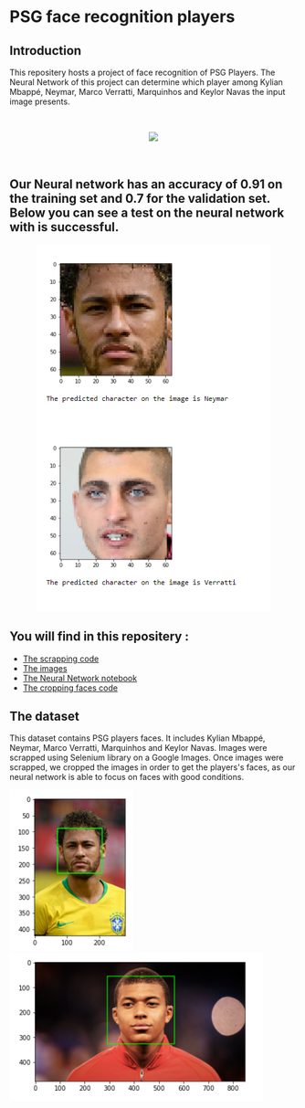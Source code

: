 # PSG face recognition players

## Introduction 

This repositery hosts a project of face recognition of PSG Players. The Neural Network of this project can determine which player among Kylian Mbappé, Neymar, Marco Verratti, Marquinhos and Keylor Navas the input image presents. 

<br> 
<p align="center">
  <img src="https://www.plspronos.fr/wp-content/uploads/2020/08/logo-psg.png" /> 
</p>

<br>

## **Our Neural network has an accuracy of 0.91 on the training set and 0.7 for the validation set.** Below you can see a test on the neural network with is successful. 
<p align="center">
  <img src="https://github.com/thomastrg/PSG_face_recognition_players_AI/blob/main/readme/output.PNG" />
  
  
</p>


## You will find in this repositery : 
* [The scrapping code](https://github.com/thomastrg/PSG_face_recognition_players_AI/tree/main/Scrapping)
* [The images](https://github.com/thomastrg/PSG_face_recognition_players_AI/tree/main/faces)
* [The Neural Network notebook](https://github.com/thomastrg/PSG_face_recognition_players_AI/blob/main/psg_face_recognition.ipynb)
* [The cropping faces code](https://github.com/thomastrg/PSG_face_recognition_players_AI/blob/main/Cropping%20images-Process%20images.ipynb)





## The dataset 
This dataset contains PSG players faces. It includes Kylian Mbappé, Neymar, Marco Verratti, Marquinhos and Keylor Navas. Images were scrapped using Selenium library on a Google Images. Once images were scrapped, we cropped the images in order to get the players's faces, as our neural network is able to focus on faces with good conditions.


<p float="center">
  <img src="https://github.com/thomastrg/PSG_face_recognition_players_AI/blob/main/readme/neymar.PNG" />
  <img src="https://github.com/thomastrg/PSG_face_recognition_players_AI/blob/main/readme/mbappe.PNG" />
  
  
</p>

<br> <br>


<br>
 
